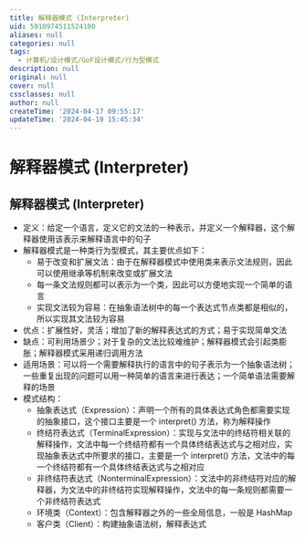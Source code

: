 ```yaml
---
title: 解释器模式 (Interpreter)
uid: 5910974511524100
aliases: null
categories: null
tags:
  - 计算机/设计模式/GoF设计模式/行为型模式
description: null
original: null
cover: null
cssclasses: null
author: null
createTime: '2024-04-17 09:55:17'
updateTime: '2024-04-19 15:45:34'
---
```


# 解释器模式 (Interpreter)

## 解释器模式 (Interpreter)

- 定义：给定一个语言，定义它的文法的一种表示，并定义一个解释器，这个解释器使用该表示来解释语言中的句子
- 解释器模式是一种类行为型模式，其主要优点如下：
  - 易于改变和扩展文法：由于在解释器模式中使用类来表示文法规则，因此可以使用继承等机制来改变或扩展文法
  - 每一条文法规则都可以表示为一个类，因此可以方便地实现一个简单的语言
  - 实现文法较为容易：在抽象语法树中的每一个表达式节点类都是相似的，所以实现其文法较为容易
- 优点：扩展性好，灵活；增加了新的解释表达式的方式；易于实现简单文法
- 缺点：可利用场景少；对于复杂的文法比较难维护；解释器模式会引起类膨胀；解释器模式采用递归调用方法
- 适用场景：可以将一个需要解释执行的语言中的句子表示为一个抽象语法树；一些重复出现的问题可以用一种简单的语言来进行表达；一个简单语法需要解释的场景
- 模式结构：
  - 抽象表达式（Expression）：声明一个所有的具体表达式角色都需要实现的抽象接口，这个接口主要是一个 interpret() 方法，称为解释操作
  - 终结符表达式（TerminalExpression）：实现与文法中的终结符相关联的解释操作，文法中每一个终结符都有一个具体终结表达式与之相对应，实现抽象表达式中所要求的接口，主要是一个 interpret() 方法，文法中的每一个终结符都有一个具体终结表达式与之相对应
  - 非终结符表达式（NonterminalExpression）：文法中的非终结符对应的解释器，为文法中的非终结符实现解释操作，文法中的每一条规则都需要一个非终结符表达式
  - 环境类（Context）：包含解释器之外的一些全局信息，一般是 HashMap
  - 客户类（Client）：构建抽象语法树，解释表达式
